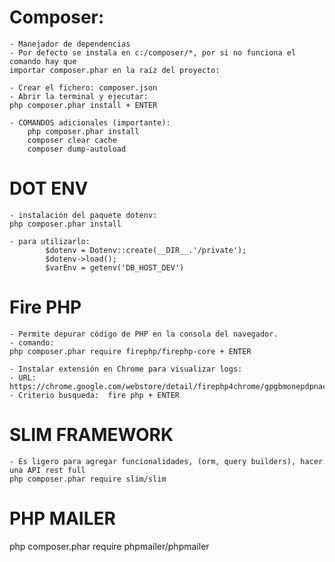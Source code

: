 # Composer:    
    - Manejador de dependencias
    - Por defecto se instala en c:/composer/*, por si no funciona el comando hay que 
    importar composer.phar en la raíz del proyecto:

    - Crear el fichero: composer.json
    - Abrir la terminal y ejecutar:
    php composer.phar install + ENTER

    - COMANDOS adicionales (importante):
        php composer.phar install
        composer clear cache
        composer dump-autoload    

# DOT ENV
    - instalación del paquete dotenv:
    php composer.phar install

    - para utilizarlo:
            $dotenv = Dotenv::create(__DIR__.'/private');
            $dotenv->load();
            $varEnv = getenv('DB_HOST_DEV')

# Fire PHP
    - Permite depurar código de PHP en la consola del navegador.
    - comando:
    php composer.phar require firephp/firephp-core + ENTER

    - Instalar extensión en Chrome para visualizar logs:
    - URL:
    https://chrome.google.com/webstore/detail/firephp4chrome/gpgbmonepdpnacijbbdijfbecmgoojma
    - Criterio busqueda:  fire php + ENTER

# SLIM FRAMEWORK    
    - Es ligero para agregar funcionalidades, (orm, query builders), hacer una API rest full
    php composer.phar require slim/slim



# PHP MAILER
 php composer.phar require phpmailer/phpmailer

 

